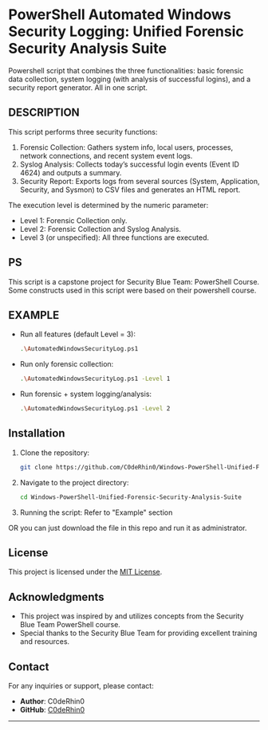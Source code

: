 # PowerShell Automated Windows Security Logging: Unified Forensic Security Analysis Suite
Powershell script that combines the three functionalities: basic forensic data collection, system logging (with analysis of successful logins), and a security report generator. All in one script. 

## DESCRIPTION
This script performs three security functions:
  1. Forensic Collection: Gathers system info, local users, processes, network connections, and recent system event logs.
  2. Syslog Analysis: Collects today’s successful login events (Event ID 4624) and outputs a summary.
  3. Security Report: Exports logs from several sources (System, Application, Security, and Sysmon) to CSV files and generates an HTML report.

The execution level is determined by the numeric parameter:
  - Level 1: Forensic Collection only.
  - Level 2: Forensic Collection and Syslog Analysis.
  - Level 3 (or unspecified): All three functions are executed.

## PS
This script is a capstone project for Security Blue Team: PowerShell Course. Some constructs used in this script were based on their powershell course.

## EXAMPLE
- Run all features (default Level = 3):
   ```bash
   .\AutomatedWindowsSecurityLog.ps1
   ```
- Run only forensic collection:
   ```bash
   .\AutomatedWindowsSecurityLog.ps1 -Level 1
   ```
- Run forensic + system logging/analysis:
   ```bash
   .\AutomatedWindowsSecurityLog.ps1 -Level 2
   ```

## Installation

1. Clone the repository:
   ```bash
   git clone https://github.com/C0deRhin0/Windows-PowerShell-Unified-Forensic-Security-Analysis-Suite.git
   ```

2. Navigate to the project directory:
   ```bash
   cd Windows-PowerShell-Unified-Forensic-Security-Analysis-Suite
   ```

3. Running the script:
   Refer to "Example" section

OR you can just download the file in this repo and run it as administrator.

## License
This project is licensed under the [MIT License](LICENSE).

## Acknowledgments

- This project was inspired by and utilizes concepts from the Security Blue Team PowerShell course.
- Special thanks to the Security Blue Team for providing excellent training and resources.

## Contact

For any inquiries or support, please contact:

- **Author**: C0deRhin0 
- **GitHub**: [C0deRhin0](https://github.com/C0deRhin0)

---
